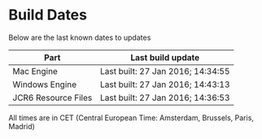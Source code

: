 # Build Dates

Below are the last known dates to updates

Part | Last build update
-----|-----
Mac Engine | Last built: 27 Jan 2016; 14:34:55
Windows Engine | Last built: 27 Jan 2016; 14:43:13
JCR6 Resource Files | Last built: 27 Jan 2016; 14:36:53
All times are in CET (Central European Time: Amsterdam, Brussels, Paris, Madrid)



